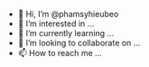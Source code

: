 - 👋 Hi, I’m @phamsyhieubeo
- 👀 I’m interested in ...
- 🌱 I’m currently learning ...
- 💞️ I’m looking to collaborate on ...
- 📫 How to reach me ...

<!---
phamsyhieubeo/phamsyhieubeo is a ✨ special ✨ repository because its `README.md` (this file) appears on your GitHub profile.
You can click the Preview link to take a look at your changes.
--->
